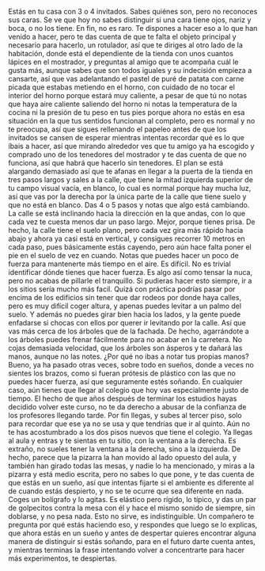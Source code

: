 
Estás en tu casa con 3 o 4 invitados. Sabes quiénes son, pero no reconoces sus caras. Se ve que hoy
no sabes distinguir si una cara tiene ojos, nariz y boca, o no los tiene. En fin, no es raro. Te
dispones a hacer eso a lo que han venido a hacer, pero te das cuenta de que te falta el objeto
principal y necesario para hacerlo, un rotulador, así que te diriges al otro lado de la habitación,
donde está el dependiente de la tienda con unos cuantos lápices en el mostrador, y preguntas al
amigo que te acompaña cuál le gusta más, aunque sabes que son todos iguales y su indecisión empieza
a cansarte, así que vas adelantando el pastel de puré de patata con carne picada que estabas
metiendo en el horno, con cuidado de no tocar el interior del horno porque estará muy caliente, a
pesar de que tú no notas que haya aire caliente saliendo del horno ni notas la temperatura de la
cocina ni la presión de tu peso en tus pies porque ahora no estás en esa situación en la que tus
sentidos funcionan al completo, pero es normal y no te preocupa, así que sigues rellenando el
papeleo antes de que los invitados se cansen de esperar mientras intentas recordar qué es lo que
íbais a hacer, así que mirando alrededor ves que tu amigo ya ha escogido y comprado uno de los
tenedores del mostrador y te das cuenta de que no funciona, así que habrá que hacerlo sin tenedores.
El plan se está alargando demasiado así que te afanas en llegar a la puerta de la tienda en tres
pasos largos y sales a la calle, que tiene la mitad izquierda superior de tu campo visual vacía, en
blanco, lo cual es normal porque hay mucha luz, así que vas por la derecha por la única parte de la
calle que tiene suelo y que no está en blanco. Das 4 o 5 pasos y notas que algo está cambiando. La
calle se está inclinando hacia la dirección en la que andas, con lo que cada vez te cuesta menos dar
un paso largo. Mejor, porque tienes prisa. De hecho, la calle tiene el suelo plano, pero cada vez
gira más rápido hacia abajo y ahora ya casi está en vertical, y consigues recorrer 10 metros en cada
paso, pues básicamente estás cayendo, pero aún hace falta poner el pie en el suelo de vez en cuando.
Notas que puedes hacer un poco de fuerza para mantenerte más tiempo en el aire. Es difícil. No es
trivial identificar dónde tienes que hacer fuerza. Es algo así como tensar la nuca, pero no acabas
de pillarle el tranquillo. Si pudieras hacer esto siempre, ir a los sitios sería mucho más facil.
Quizá con práctica podrías pasar por encima de los edificios sin tener que dar rodeos por donde haya
calles, pero es muy difícil coger altura, y apenas puedes levitar a un palmo del suelo. Y además no
puedes girar bien hacia los lados, y la gente puede enfadarse si chocas con ellos por querer ir
levitando por la calle. Así que vas más cerca de los árboles que de la fachada. De hecho,
agarrándote a los árboles puedes frenar fácilmente para no acabar en la carretera. No cojas
demasiada velocidad, que los árboles son ásperos y te dañará las manos, aunque no las notes. ¿Por
qué no ibas a notar tus propias manos? Bueno, ya ha pasado otras veces, sobre todo en sueños, donde
a veces no sientes los brazos, como si fueran prótesis de plástico con las que no puedes hacer
fuerza, así que seguramente estés soñando. En cualquier caso, aún tienes que llegar al colegio que
hoy vas especialmente justo de tiempo. El hecho de que años después de terminar los estudios hayas
decidido volver este curso, no te da derecho a abusar de la confianza de los profesores llegando
tarde. Por fin llegas, y subes al tercer piso, solo para recordar que ese ya no se usa y que
tendrías que ir al quinto. Aún no te has acostumbrado a los dos pisos nuevos que tiene el colegio.
Ya llegas al aula y entras y te sientas en tu sitio, con la ventana a la derecha. Es extraño, no
sueles tener la ventana a la derecha, sino a la izquierda. De hecho, parece que la pizarra la han
movido al lado opuesto del aula, y también han girado todas las mesas, y nadie lo ha mencionado, y
miras a la pizarra y está medio escrita, pero no sabes lo que pone, y te das cuenta de que estás en
un sueño, así que intentas fijarte si el ambiente es diferente al de cuando estás despierto, y no se
te ocurre que sea diferente en nada. Coges un bolígrafo y lo agitas. Es elástico pero rígido, lo
típico, y das un par de golpecitos contra la mesa con él y hace el mismo sonido de siempre, sin
doblarse, y no pesa nada. Esto no sirve, es indistinguible. Un compañero te pregunta por qué estás
haciendo eso, y respondes que luego se lo explicas, que ahora estás en un sueño y antes de despertar
quieres encontrar alguna manera de distinguir si estás soñando, para en el futuro darte cuenta
antes, y mientras terminas la frase intentando volver a concentrarte para hacer más experimentos, te
despiertas.

